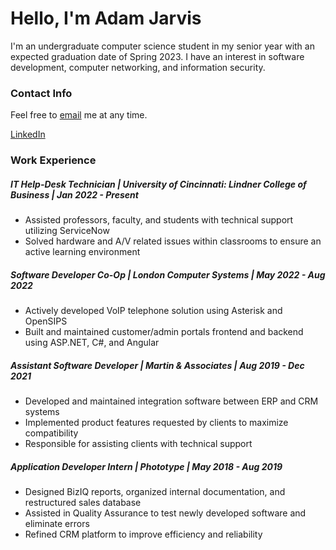 # Hello, I'm Adam Jarvis

I'm an undergraduate computer science student in my senior year with an expected graduation date of Spring 2023. I have an interest in software development, computer networking, and information security. 

### Contact Info

Feel free to [email](mailto:jarvisar@mail.uc.edu) me at any time.

[LinkedIn](https://www.linkedin.com/in/jarvisar)

### Work Experience

##### IT Help-Desk Technician | University of Cincinnati: Lindner College of Business | Jan 2022 - Present

- Assisted professors, faculty, and students with technical support utilizing ServiceNow
- Solved hardware and A/V related issues within classrooms to ensure an active learning environment

##### Software Developer Co-Op | London Computer Systems | May 2022 - Aug 2022

- Actively developed VoIP telephone solution using Asterisk and OpenSIPS
- Built and maintained customer/admin portals frontend and backend using ASP.NET, C#, and Angular

##### Assistant Software Developer | Martin & Associates | Aug 2019 - Dec 2021
- Developed and maintained integration software between ERP and CRM systems
- Implemented product features requested by clients to maximize compatibility
- Responsible for assisting clients with technical support

##### Application Developer Intern | Phototype | May 2018 - Aug 2019
- Designed BizIQ reports, organized internal documentation, and restructured sales database
- Assisted in Quality Assurance to test newly developed software and eliminate errors
- Refined CRM platform to improve efficiency and reliability
